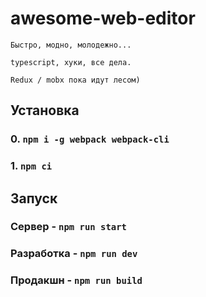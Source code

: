 # awesome-web-editor

```
Быстро, модно, молодежно...

typescript, хуки, все дела.

Redux / mobx пока идут лесом)
```

## Установка

### 0. `npm i -g webpack webpack-cli`

### 1. `npm ci`

## Запуск

### Сервер - `npm run start`

### Разработка - `npm run dev`

### Продакшн - `npm run build`
